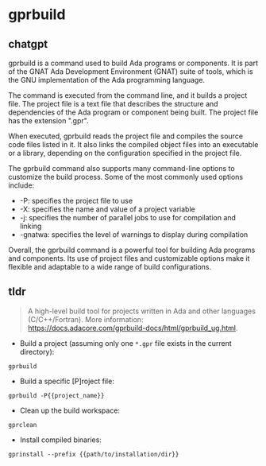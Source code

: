 # gprbuild 
## chatgpt 
gprbuild is a command used to build Ada programs or components. It is part of the GNAT Ada Development Environment (GNAT) suite of tools, which is the GNU implementation of the Ada programming language.

The command is executed from the command line, and it builds a project file. The project file is a text file that describes the structure and dependencies of the Ada program or component being built. The project file has the extension ".gpr".

When executed, gprbuild reads the project file and compiles the source code files listed in it. It also links the compiled object files into an executable or a library, depending on the configuration specified in the project file.

The gprbuild command also supports many command-line options to customize the build process. Some of the most commonly used options include:

- -P: specifies the project file to use
- -X: specifies the name and value of a project variable
- -j: specifies the number of parallel jobs to use for compilation and linking
- -gnatwa: specifies the level of warnings to display during compilation

Overall, the gprbuild command is a powerful tool for building Ada programs and components. Its use of project files and customizable options make it flexible and adaptable to a wide range of build configurations. 

## tldr 
 
> A high-level build tool for projects written in Ada and other languages (C/C++/Fortran).
> More information: <https://docs.adacore.com/gprbuild-docs/html/gprbuild_ug.html>.

- Build a project (assuming only one `*.gpr` file exists in the current directory):

`gprbuild`

- Build a specific [P]roject file:

`gprbuild -P{{project_name}}`

- Clean up the build workspace:

`gprclean`

- Install compiled binaries:

`gprinstall --prefix {{path/to/installation/dir}}`
